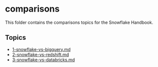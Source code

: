 # comparisons

This folder contains the comparisons topics for the Snowflake Handbook.

## Topics
- [1-snowflake-vs-bigquery.md](./1-snowflake-vs-bigquery.md)
- [2-snowflake-vs-redshift.md](./2-snowflake-vs-redshift.md)
- [3-snowflake-vs-databricks.md](./3-snowflake-vs-databricks.md)
